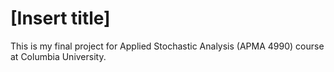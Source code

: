 # [Insert title]

This is my final project for Applied Stochastic Analysis (APMA 4990) course at  Columbia University.


